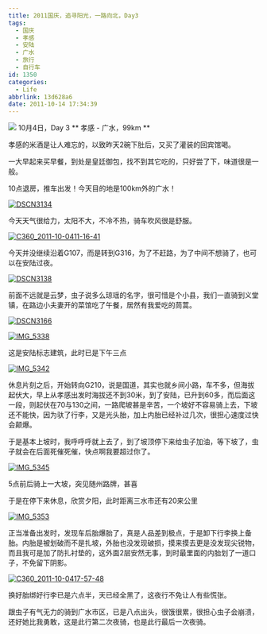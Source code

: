 ```yaml
---
title: 2011国庆，追寻阳光，一路向北，Day3
tags:
  - 国庆
  - 孝感
  - 安陆
  - 广水
  - 旅行
  - 自行车
id: 1350
categories:
  - Life
abbrlink: 13d628a6
date: 2011-10-14 17:34:39
---
```

[![](/images/2011/10/C360_2011-10-0417-39-29.jpg)](/images/2011/10/C360_2011-10-0417-39-29.jpg)
10月4日，Day 3
** 孝感 - 广水，99km **

孝感的米酒是让人难忘的，以致昨天2碗下肚后，又买了灌装的回宾馆喝。

一大早起来买早餐，到处是皇廷御包，找不到其它吃的，只好尝了下，味道很是一般。

10点退房，推车出发！今天目的地是100km外的广水！
<!--more-->
[![](/images/2012/01/DSCN3134.jpg "DSCN3134")](/images/2012/01/DSCN3134.jpg)

今天天气很给力，太阳不大，不冷不热，骑车吹风很是舒服。

[![](/images/2012/01/C360_2011-10-0411-16-41.jpg "C360_2011-10-0411-16-41")](/images/2012/01/C360_2011-10-0411-16-41.jpg)

今天并没继续沿着G107，而是转到G316，为了不赶路，为了中间不想骑了，也可以在安陆过夜。

[![](/images/2012/01/DSCN3138.jpg "DSCN3138")](/images/2012/01/DSCN3138.jpg)

前面不远就是云梦，虫子说多么琼瑶的名字，很可惜是个小县，我们一直骑到义堂镇，在路边小夫妻开的菜馆吃了午餐，居然有我爱吃的茼蒿。

[![](/images/2012/01/DSCN3166.jpg "DSCN3166")](/images/2012/01/DSCN3166.jpg)

[![](/images/2011/10/IMG_5338.jpg "IMG_5338")](/images/2011/10/IMG_5338.jpg)

这是安陆标志建筑，此时已是下午三点

[![](/images/2011/10/IMG_5342.jpg "IMG_5342")](/images/2011/10/IMG_5342.jpg)

休息片刻之后，开始转向G210，说是国道，其实也就乡间小路，车不多，但海拔起伏大，早上从孝感出发时海拔还不到30米，到了安陆，已升到60多，而后面这一段，则起伏在70与130之间，一路爬坡甚是辛苦，一个坡好不容易骑上去，下坡还不能快，因为驮了行李，又是光头胎，加上内胎已经补过几次，很担心速度过快会颠爆。

于是基本上坡时，我呼呼呼就上去了，到了坡顶停下来给虫子加油，等下坡了，虫子就会在后面死催死催，快点啊我要超过你了。

[![](/images/2011/10/IMG_5345.jpg "IMG_5345")](/images/2011/10/IMG_5345.jpg)

5点前后骑上一大坡，突见随州路牌，甚喜

于是在停下来休息，欣赏夕阳，此时距离三水市还有20来公里

[![](/images/2011/10/IMG_5353.jpg "IMG_5353")](/images/2011/10/IMG_5353.jpg)

正当准备出发时，发现车后胎爆胎了，真是人品差到极点，于是卸下行李换上备胎。内胎是被划破而不是扎坡，外胎也没发现破损，摸来摸去更是没发现尖锐物，而且我可是加了防扎衬垫的，这外面2层安然无事，到时最里面的内胎划了一道口子，不免留下阴影。

[![](/images/2011/10/C360_2011-10-0417-57-48.jpg "C360_2011-10-0417-57-48")](/images/2011/10/C360_2011-10-0417-57-48.jpg)

换好胎绑好行李已是六点半，天已经全黑了，这夜行不免让人有些慌张。

跟虫子有气无力的骑到广水市区，已是八点出头，很饿很累，很担心虫子会崩溃，还好她比我勇敢，这是此行第二次夜骑，也是此行最后一次夜骑。